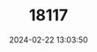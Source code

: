---
title: "18117"
category: "Praomys misonnei"
draft: false
date: 2024-02-22 13:03:50
languages:
  English: ["Misonne's Praomys", "Misonne's Soft-furred Mouse"]
---